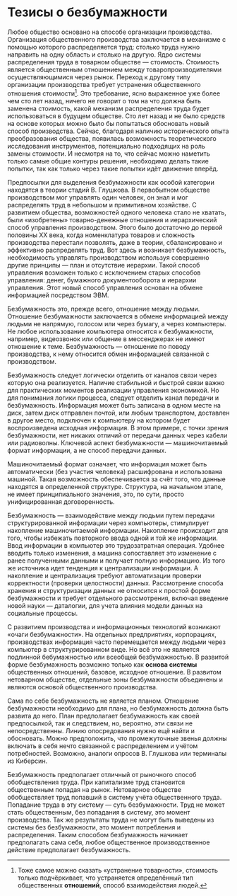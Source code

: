 # Тезисы о безбумажности

Любое общество основано на способе организации производства. Организация общественного производства заключается в механизме с помощью которого распределяется труд: столько труда нужно направить на одну область и столько на другую. Ядро системы распределения труда в товарном обществе — стоимость. Стоимость является общественным отношением между товаропроизводителями осуществляющимися через рынок. Переход к другому типу организации производства требует устранения общественного отношения стоимости[^1]. Это требование, ясно выраженное уже более чем сто лет назад, ничего не говорит о том на что должна быть заменена стоимость, какой механизм распределения труда будет использоваться в будущем обществе. Сто лет назад и не было средств на основе которых можно было бы попытаться обосновать новый способ производства. Сейчас, благодаря наличию исторического опыта преобразования общества, появилась возможность теоретического исследования инструментов, потенциально подходящих на роль замены стоимости. И несмотря на то, что сейчас можно наметить только самые общие контуры решения, необходимо делать такие попытки, так как только через такие попытки идёт движение вперёд.

[^1]: Тоже самое можно сказать «устранение товарности», стоимость только подчёркивает, что устраняется определённый тип общественных **отношений**, способ взаимодействия людей.

Предпосылки для выделения безбумажности как особой категории находятся в теории стадий В. Глушкова. В первобытном обществе производством мог управлять один человек, он знал и мог распределять труд в небольшом и примитивном хозяйстве. С развитием общества, возможностей одного человека стало не хватать, были «изобретены» товарно-денежные отношения и иерархический способ управления производством. Этого было достаточно до первой половины XX века, когда номенклатура товаров и сложность производства перестали позволять, даже в теории, сбалансировано и эффективно распределять труд. Вот здесь и возникает безбумажность, необходимость управлять производством используя совершенно другие принципы — план и отсутствие иерархии. Такой способ управления возможен только с исключением старых способов управления: денег, бумажного документооборота и иерархии управления. Этот новый способ управления основан на обмене информацией посредством ЭВМ.

Безбумажность это, прежде всего, отношение между людьми. Отношение безбумажности заключается в обмене информацией между людьми не напрямую, голосом или через бумагу, а через компьютеры. Не любое использование компьютера относится к безбумажности, например, видеозвонок или общение в мессенджерах не имеют отношение к теме. Безбумажность — отношение по поводу производства, к нему относится обмен информацией связанной с производством.

Безбумажность следует логически отделить от каналов связи через которую она реализуется. Наличие стабильной и быстрой связи важно для практических моментов реализации управления экономикой. Но для понимания логики процесса, следует отделить канал передачи и безбумажность. Информация может быть записана в одном месте на диск, затем диск отправлен почтой, или любым транспортом, доставлен в другое место, подключен к компьютеру на котором будет воспроизведена исходная информация. В этом примере, с точки зрения безбумажности, нет никаких отличий от передачи данных через кабели или радиоволны. Ключевой аспект безбумажности — машиночитаемый формат информации, а не способ передачи данных.

Машиночитаемый формат означает, что информация может быть автоматически (без участия человека) расшифрована и использована машиной. Такая возможность обеспечивается за счёт того, что данные находятся в определенной структуре. Структура, на начальном этапе, не имеет принципиального значения, это, по сути, просто унифицированная договоренность.

Безбумажность — взаимодействие между людьми путем передачи структурированной информации через компьютеры, стимулирует накопление машиночитаемой информации. Накопление происходит для того, чтобы избежать повторного ввода одной и той же информации. Ввод информации в компьютер это трудозатратная операция. Удобнее вводить только изменения, а машина сопоставляет это изменение с ранее полученными данными и получает полную информацию. Из того же источника идет тенденция к централизации информации. А накопление и централизация требуют автоматизации проверки корректности (проверки целостности) данных. Рассмотрение способа хранения и структуризации данных не относится к простой форме безбумажности и требует отдельного рассмотрения, включая введение новой науки — даталогии, для учета влияния модели данных на социальные процессы.

С развитием производства и информационных технологий возникают «очаги безбумажности». На отдельных предприятиях, корпорациях, производствах информация часто перемещается между людьми через компьютер в структурированном виде. Но всё это не является подлинной бебумажностью или всеобщей безбумажностью. В развитой форме безбумажность возможно только как **основа системы** общественных отношений, базовое, исходное отношение. В развитом нетоварном обществе, отдельные зоны безбумажности объединены и являются основой общественного производства.

Сама по себе безбумажность не является планом. Отношение безбумажности необходимо для плана, но безбумажность должна быть развита до него. План предполагает безбумажность как своей предпосылкой, так и следствием, но, вероятно, эти связи не непосредственны. Линию опосредования нужно ещё найти и обосновать. Можно предположить, что промежуточные звенья должны включать в себя нечто связанной с распределением и учётом потребностей. Возможно, аналоги опросов В. Глушкова или терминалы из Киберсин.

Безбумажность предполагает отличный от рыночного способ обобществления труда. При капитализме труд становится общественным попадая на рынок. Нетоварное обществе обобществляет труд попавший в систему учёта общественного труда. Попадание труда в эту систему — суть безбумажности. Труд не может стать общественным, без попадания в систему, это момент производства. Так же результаты труда не могут быть выведены из системы без безбумажности, это момент потребления и распределения. Таким способом безбумажность начинает предполагать сама себя, любое общественное производственное действие предполагает безбумажность.
